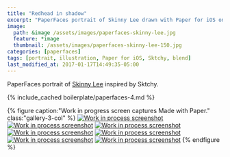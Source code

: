 ```yaml
---
title: "Redhead in shadow"
excerpt: "PaperFaces portrait of Skinny Lee drawn with Paper for iOS on an iPad."
image: 
  path: &image /assets/images/paperfaces-skinny-lee.jpg 
  feature: *image
  thumbnail: /assets/images/paperfaces-skinny-lee-150.jpg
categories: [paperfaces]
tags: [portrait, illustration, Paper for iOS, Sktchy, blend]
last_modified_at: 2017-01-17T14:49:35-05:00
---
```


PaperFaces portrait of [Skinny Lee](https://sktchy.com/MfNOoH) inspired by Sktchy.

{% include_cached boilerplate/paperfaces-4.md %}

{% figure caption:"Work in progress screen captures Made with Paper." class:"gallery-3-col" %}
[![Work in process screenshot](/assets/images/paperfaces-skinny-lee-process-1-600.jpg)](/assets/images/paperfaces-skinny-lee-process-1-lg.jpg)
[![Work in process screenshot](/assets/images/paperfaces-skinny-lee-process-2-600.jpg)](/assets/images/paperfaces-skinny-lee-process-2-lg.jpg)
[![Work in process screenshot](/assets/images/paperfaces-skinny-lee-process-3-600.jpg)](/assets/images/paperfaces-skinny-lee-process-3-lg.jpg)
[![Work in process screenshot](/assets/images/paperfaces-skinny-lee-process-4-600.jpg)](/assets/images/paperfaces-skinny-lee-process-4-lg.jpg)
[![Work in process screenshot](/assets/images/paperfaces-skinny-lee-process-5-600.jpg)](/assets/images/paperfaces-skinny-lee-process-5-lg.jpg)
[![Work in process screenshot](/assets/images/paperfaces-skinny-lee-process-6-600.jpg)](/assets/images/paperfaces-skinny-lee-process-6-lg.jpg)
[![Work in process screenshot](/assets/images/paperfaces-skinny-lee-process-7-600.jpg)](/assets/images/paperfaces-skinny-lee-process-7-lg.jpg)
{% endfigure %}
